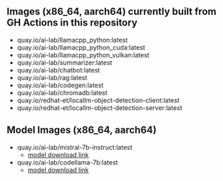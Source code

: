 ## Images (x86_64, aarch64) currently built from GH Actions in this repository

- quay.io/ai-lab/llamacpp_python:latest
- quay.io/ai-lab/llamacpp_python_cuda:latest
- quay.io/ai-lab/llamacpp_python_vulkan:latest
- quay.io/ai-lab/summarizer:latest
- quay.io/ai-lab/chatbot:latest
- quay.io/ai-lab/rag:latest
- quay.io/ai-lab/codegen:latest
- quay.io/ai-lab/chromadb:latest
- quay.io/redhat-et/locallm-object-detection-client:latest
- quay.io/redhat-et/locallm-object-detection-server:latest

## Model Images (x86_64, aarch64)

- quay.io/ai-lab/mistral-7b-instruct:latest
    - [model download link](https://huggingface.co/TheBloke/Mistral-7B-Instruct-v0.2-GGUF/resolve/main/mistral-7b-instruct-v0.2.Q4_K_M.gguf)
- quay.io/ai-lab/codellama-7b:latest
    - [model download link](https://huggingface.co/TheBloke/CodeLlama-7B-Instruct-GGUF/resolve/main/codellama-7b-instruct.Q4_K_M.gguf) 
